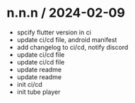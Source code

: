 
n.n.n / 2024-02-09
==================

  * spcify flutter version in ci
  * update ci/cd file, android manifest
  * add changelog to ci/cd, notify discord
  * update ci/cd file
  * update ci/cd file
  * update readme
  * update readme
  * init ci/cd
  * init tube player

